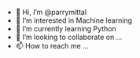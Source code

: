 - 👋 Hi, I’m @parrymittal
- 👀 I’m interested in Machine learning
- 🌱 I’m currently learning Python
- 💞️ I’m looking to collaborate on ...
- 📫 How to reach me ...

<!---
parrymittal/parrymittal is a ✨ special ✨ repository because its `README.md` (this file) appears on your GitHub profile.
You can click the Preview link to take a look at your changes.
--->
